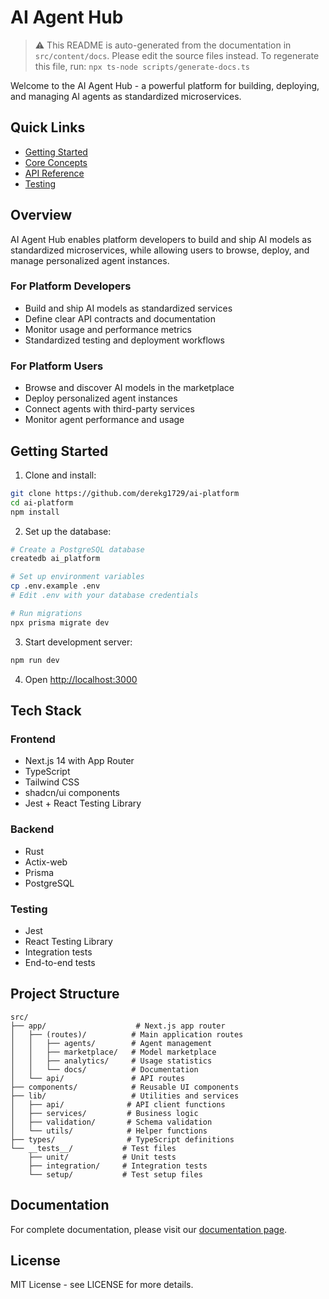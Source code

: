 # AI Agent Hub

> ⚠️ This README is auto-generated from the documentation in `src/content/docs`. Please edit the source files instead.
> To regenerate this file, run: `npx ts-node scripts/generate-docs.ts`

Welcome to the AI Agent Hub - a powerful platform for building, deploying, and managing AI agents as standardized microservices.

## Quick Links
- [Getting Started](/docs/getting-started)
- [Core Concepts](/docs/core-concepts)
- [API Reference](/docs/api-reference)
- [Testing](/docs/core-concepts/testing)

## Overview

AI Agent Hub enables platform developers to build and ship AI models as standardized microservices, while allowing users to browse, deploy, and manage personalized agent instances.

### For Platform Developers
- Build and ship AI models as standardized services
- Define clear API contracts and documentation
- Monitor usage and performance metrics
- Standardized testing and deployment workflows

### For Platform Users
- Browse and discover AI models in the marketplace
- Deploy personalized agent instances
- Connect agents with third-party services
- Monitor agent performance and usage

## Getting Started

1. Clone and install:
```bash
git clone https://github.com/derekg1729/ai-platform
cd ai-platform
npm install
```

2. Set up the database:
```bash
# Create a PostgreSQL database
createdb ai_platform

# Set up environment variables
cp .env.example .env
# Edit .env with your database credentials

# Run migrations
npx prisma migrate dev
```

3. Start development server:
```bash
npm run dev
```

4. Open [http://localhost:3000](http://localhost:3000)

## Tech Stack

### Frontend
- Next.js 14 with App Router
- TypeScript
- Tailwind CSS
- shadcn/ui components
- Jest + React Testing Library

### Backend
- Rust
- Actix-web
- Prisma
- PostgreSQL

### Testing
- Jest
- React Testing Library
- Integration tests
- End-to-end tests

## Project Structure

```
src/
├── app/                    # Next.js app router
│   ├── (routes)/          # Main application routes
│   │   ├── agents/        # Agent management
│   │   ├── marketplace/   # Model marketplace
│   │   ├── analytics/     # Usage statistics
│   │   └── docs/          # Documentation
│   └── api/               # API routes
├── components/            # Reusable UI components
├── lib/                   # Utilities and services
│   ├── api/              # API client functions
│   ├── services/         # Business logic
│   ├── validation/       # Schema validation
│   └── utils/            # Helper functions
├── types/                # TypeScript definitions
└── __tests__/           # Test files
    ├── unit/            # Unit tests
    ├── integration/     # Integration tests
    └── setup/           # Test setup files
```






## Documentation

For complete documentation, please visit our [documentation page](/docs).

## License

MIT License - see LICENSE for more details.
